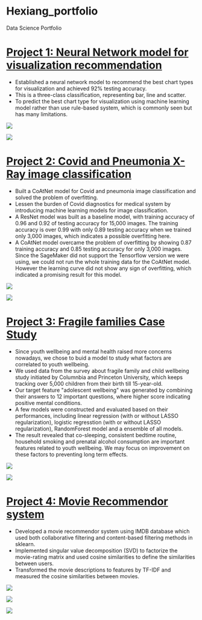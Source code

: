 # Hexiang_portfolio
Data Science Portfolio

# [Project 1: Neural Network model for visualization recommendation](https://github.com/hexiangl1020/vizml_NNmodel)

* Established a neural network model to recommend the best chart types for visualization and achieved 92% testing accuracy. 
* This is a three-class classification, representing bar, line and scatter. 
* To predict the best chart type for visualization using machine learning model rather than use rule-based system, which is commonly seen but has many limitations. 

![](images/train_val.png)

![](images/confusion_matrix.png)

# [Project 2: Covid and Pneumonia X-Ray image classification](https://github.com/hexiangl1020/CoAtNet-covid-19-image-classification)

* Built a CoAtNet model for Covid and pneumonia image classification and solved the problem of overfitting. 
* Lessen the burden of Covid diagnostics for medical system by introducing machine learning models for image classification. 
* A ResNet model was built as a baseline model, with training accuracy of 0.96 and 0.92 of testing accuracy for 15,000 images. The training accuracy is over 0.99 with only 0.89 testing accuracy when we trained only 3,000 images, which indicates a possible overfitting here. 
* A CoAtNet model overcame the problem of overfitting by showing 0.87 training accuracy and 0.85 testing accuracy for only 3,000 images. Since the SageMaker did not support the Tensorflow version we were using, we could not run the whole training data for the CoAtNet model. However the learning curve did not show any sign of overfitting, which indicated a promising result for this model. 

![](images/resnet_partial.png)

![](images/coatnet_partial.png)

# [Project 3: Fragile families Case Study](https://github.com/hexiangl1020/fragile_family)
* Since youth wellbeing and mental health raised more concerns nowadays, we chose to buid a model to study what factors are correlated to youth wellbeing.
* We used data from the survey about fragile family and child wellbeing study initiated by Columnbia and Princeton University, which keeps tracking over 5,000 children from their birth till 15-year-old. 
* Our target feature "adolescent wellbeing" was generated by combining their answers to 12 important questions, where higher score indicating positive mental conditions. 
* A few models were constructed and evaluated based on their performances, including linear regression (with or without LASSO regularization), logistic regresstion (with or without LASSO regularization), RandomForest model and a ensemble of all models. 
* The result revealed that co-sleeping, consistent bedtime routine, household smoking and prenatal alcohol consumption are important features related to youth wellbeing. We may focus on improvement on these factors to preventing long term effects. 

![](images/OOB_error.png)

![](images/OOB_mtry.png)

# [Project 4: Movie Recommendor system](https://github.com/hexiangl1020/Movie_Recommendor)
* Developed a movie recommendor system using IMDB database which used both collaborative filtering and content-based filtering methods in sklearn.
* Implemented singular value decomposition (SVD) to factorize the movie-rating matrix and used cosine similarities to define the similarities between users.
* Transformed the movie descriptions to features by TF-IDF and measured the cosine similarities between movies.


![](images/top500_words.png)

![](images/movie_correlation.png)

![](images/movie_genre.png)
